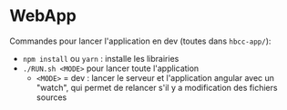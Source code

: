 # WebApp

Commandes pour lancer l'application en dev (toutes dans `hbcc-app/`):
* `npm install` ou `yarn` : installe les librairies
* `./RUN.sh <MODE>` pour lancer toute l'application
    * `<MODE>` = dev : lancer le serveur et l'application angular avec un "watch", qui permet de relancer s'il y a modification des fichiers sources

